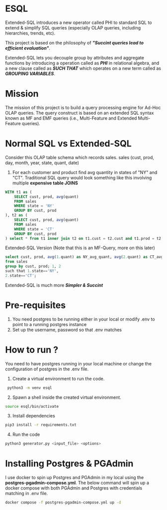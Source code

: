 # ESQL

Extended-SQL introduces a new operator called PHI to standard SQL to extend & simplify SQL queries (especially OLAP queries, including hierarchies, trends, etc).

This project is based on the philosophy of _**"Succint queries lead to efficient evaluation"**_.

Extended-SQL lets you decouple group by attributes and aggregate functions by introducing a operation called as _**PHI**_ in relational algebra, 
and a new clause called as _**SUCH THAT**_ which operates on a new term called as _**GROUPING VARIABLES**_.

# Mission
The mission of this project is to build a query processing engine for Ad-Hoc OLAP
queries. The query construct is based on an extended SQL syntax known as MF and
EMF queries (i.e., Multi-Feature and Extended Multi-Feature queries).

# Normal SQL vs Extended-SQL
Consider this OLAP table schema which records sales.
sales (cust, prod, day, month, year, state, quant, date)

1. For each customer and product find avg quantity in states of "NY" and "CT".
Traditional SQL query would look something like this involving multiple **expensive table JOINS**
```SQL
WITH t1 as (
    SELECT cust, prod, avg(quant)
    FROM sales
    WHERE state = 'NY'
    GROUP BY cust, prod
), t2 as (
    SELECT cust, prod, avg(quant)
    FROM sales
    WHERE state = 'CT'
    GROUP BY cust, prod
) select * from t1 inner join t2 on t1.cust = t2.cust and t1.prod = t2.prod;
```

Extended-SQL Version (Note that this is an MF-Query, more on this later)
```SQL
select cust, prod, avg(1.quant) as NY_avg_quant, avg(2.quant) as CT_avg_quant
from sales
group by cust, prod; 1, 2
such that 1.state=='NY',
2.state=='CT';
```
Extended-SQL is much more _**Simpler & Succint**_

# Pre-requisites
1. You need postgres to be running either in your local or modify .env to point to a running postgres instance
2. Set up the username, password so that .env matches

# How to run ?
You need to have postgres running in your local machine or change the configuration of postgres in the .env file.
1. Create a virtual environment to run the code.
```bash
 python3 -m venv esql
```
2. Spawn a shell inside the created virtual environment.
```bash
source esql/bin/activate
```
3. Install dependencies
```bash
pip3 install -r requirements.txt
```
4. Run the code
```bash
python3 generator.py <input_file> <options>
```
# Installing Postgres & PGAdmin
I use docker to spin up Postgres and PGAdmin in my local using the <strong>postgres-pgadmin-compose.yml</strong>.
The below command will spin up a docker compose with both PGAdmin and Postgres with credentials matching in .env file.
```bash
docker compose -f postgres-pgadmin-compose.yml up -d
```
